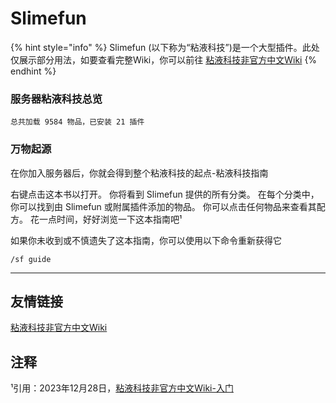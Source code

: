 # Slimefun

{% hint style="info" %}
Slimefun (以下称为“粘液科技”)是一个大型插件。此处仅展示部分用法，如要查看完整Wiki，你可以前往 [粘液科技非官方中文Wiki](https://slimefun-wiki.guizhanss.cn/Slimefun-in-a-nutshell)
{% endhint %}

### 服务器粘液科技总览

```
总共加载 9584 物品，已安装 21 插件
```

### 万物起源

在你加入服务器后，你就会得到整个粘液科技的起点-粘液科技指南

右键点击这本书以打开。 你将看到 Slimefun 提供的所有分类。 在每个分类中，你可以找到由 Slimefun 或附属插件添加的物品。 你可以点击任何物品来查看其配方。 花一点时间，好好浏览一下这本指南吧¹

如果你未收到或不慎遗失了这本指南，你可以使用以下命令重新获得它

```
/sf guide
```

***

## 友情链接

[粘液科技非官方中文Wiki](https://slimefun-wiki.guizhanss.cn/Slimefun-in-a-nutshell)

## 注释

¹引用：2023年12月28日，[粘液科技非官方中文Wiki-入门](https://slimefun-wiki.guizhanss.cn/Getting-Started)
